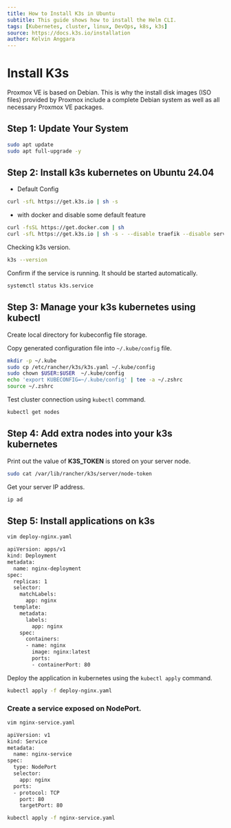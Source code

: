 ```yaml
---
title: How to Install K3s in Ubuntu
subtitle: This guide shows how to install the Helm CLI.
tags: [Kubernetes, cluster, linux, DevOps, k8s, k3s]
source: https://docs.k3s.io/installation
author: Kelvin Anggara
---
```


# Install K3s

Proxmox VE is based on Debian. This is why the install disk images (ISO files) provided by Proxmox include a complete Debian system as well as all necessary Proxmox VE packages.

## Step 1: Update Your System

```bash
sudo apt update
sudo apt full-upgrade -y
```

## Step 2: Install k3s kubernetes on Ubuntu 24.04

- Default Config

```bash
curl -sfL https://get.k3s.io | sh -s
```

- with docker and disable some default feature

```bash
curl -fsSL https://get.docker.com | sh
curl -sfL https://get.k3s.io | sh -s - --disable traefik --disable servicelb --docker
```

Checking k3s version.

```bash
k3s --version
```

Confirm if the service is running. It should be started automatically.

```bash
systemctl status k3s.service
```

## Step 3: Manage your k3s kubernetes using kubectl

Create local directory for kubeconfig file storage.

Copy generated configuration file into `~/.kube/config` file.

```bash
mkdir -p ~/.kube
sudo cp /etc/rancher/k3s/k3s.yaml ~/.kube/config
sudo chown $USER:$USER  ~/.kube/config
echo 'export KUBECONFIG=~/.kube/config' | tee -a ~/.zshrc
source ~/.zshrc
```

Test cluster connection using `kubectl` command.

```bash
kubectl get nodes
```

## Step 4: Add extra nodes into your k3s kubernetes

Print out the value of **K3S_TOKEN** is stored on your server node.

```bash
sudo cat /var/lib/rancher/k3s/server/node-token
```

Get your server IP address.

```bash
ip ad
```

## Step 5: Install applications on k3s

```bash
vim deploy-nginx.yaml
```

```bash
apiVersion: apps/v1
kind: Deployment
metadata:
  name: nginx-deployment
spec:
  replicas: 1
  selector:
    matchLabels:
      app: nginx
  template:
    metadata:
      labels:
        app: nginx
    spec:
      containers:
      - name: nginx
        image: nginx:latest
        ports:
        - containerPort: 80
```

Deploy the application in kubernetes using the `kubectl apply` command.

```bash
kubectl apply -f deploy-nginx.yaml
```

### Create a service exposed on NodePort.

```bash
vim nginx-service.yaml
```

```bash
apiVersion: v1
kind: Service
metadata:
  name: nginx-service
spec:
  type: NodePort
  selector:
    app: nginx
  ports:
  - protocol: TCP
    port: 80
    targetPort: 80
```

```bash
kubectl apply -f nginx-service.yaml
```
